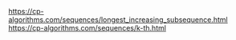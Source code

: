 https://cp-algorithms.com/sequences/longest_increasing_subsequence.html
https://cp-algorithms.com/sequences/k-th.html